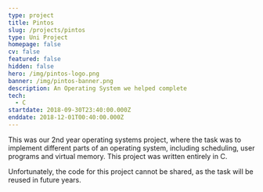 ```yaml
---
type: project
title: Pintos
slug: /projects/pintos
type: Uni Project
homepage: false
cv: false
featured: false
hidden: false
hero: /img/pintos-logo.png
banner: /img/pintos-banner.png
description: An Operating System we helped complete
tech:
  - C
startdate: 2018-09-30T23:40:00.000Z
enddate: 2018-12-01T00:40:00.000Z
---
```


This was our 2nd year operating systems project, where the task was to implement different parts of an operating system, including scheduling, user programs and virtual memory. This project was written entirely in C.

Unfortunately, the code for this project cannot be shared, as the task will be reused in future years.
